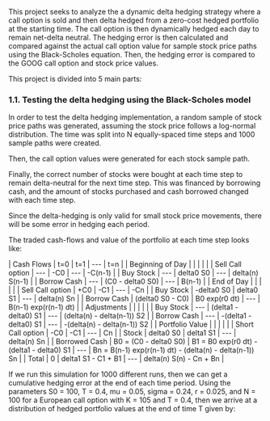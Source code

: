 This project seeks to analyze the a dynamic delta hedging strategy where a call option is sold and then delta hedged from a zero-cost hedged portfolio at the starting time. The call option is then dynamically hedged each day to remain net-delta neutral. The hedging error is then calculated and compared against the actual call option value for sample stock price paths using the Black-Scholes equation. Then, the hedging error is compared to the GOOG call option and stock price values.

This project is divided into 5 main parts:

### 1.1.  Testing the delta hedging using the Black-Scholes model

In order to test the delta hedging implementation, a random sample of stock price paths was generated, assuming the stock price follows a log-normal distribution. The time was split into N equally-spaced time steps and 1000 sample paths were created.

Then, the call option values were generated for each stock sample path.

Finally, the correct number of stocks were bought at each time step to remain delta-neutral for the next time step. This was financed by borrowing cash, and the amount of stocks purchased and cash borrowed changed with each time step.

Since the delta-hedging is only valid for small stock price movements, there will be some error in hedging each period.

The traded cash-flows and value of the portfolio at each time step looks like:

| Cash Flows | t=0 | t=1 | --- | t=n |
| Beginning of Day | | | | |
| Sell Call option | --- | -C0 | --- | -C(n-1) |
| Buy Stock        | --- | delta0 S0 | --- | delta(n) S(n-1) |
| Borrow Cash      | --- | (C0 - delta0 S0) | --- | B(n-1) |
| End of Day       | | | | |
| Sell Call option | +C0 | -C1 | --- | -Cn |
| Buy Stock        | -delta0 S0 | delta0 S1 | --- | delta(n) Sn |
| Borrow Cash      | (delta0 S0 - C0) | B0 exp(r0 dt) | --- | B(n-1) exp(r(n-1) dt) |
| Adjustments      | | | | | 
| Buy Stock        | --- | (delta1 - delta0) S1 | --- | (delta(n) - delta(n-1)) S2 |
| Borrow Cash      | --- | -(delta1 - delta0) S1 | --- | -(delta(n) - delta(n-1)) S2 |
| Portfolio Value  | | | | |
| Short Call option | -C0 | -C1 | --- | Cn |
| Stock            | delta0 S0 | delta1 S1 | --- | delta(n) Sn |
| Borrowed Cash    | B0 = (C0 - delta0 S0) | B1 = B0 exp(r0 dt) - (delta1 - delta0) S1 | --- | Bn = B(n-1) exp(r(n-1) dt) - (delta(n) - delta(n-1)) Sn |
| Total            | 0 | delta1 S1 - C1 + B1 | --- | delta(n) S(n) - Cn + Bn |

If we run this simulation for 1000 different runs, then we can get a cumulative hedging error at the end of each time period. Using the parameters S0 = 100, T = 0.4, mu = 0.05, sigma = 0.24, r = 0.025, and N = 100 for a European call option with K = 105 and T = 0.4, then we arrive at a distribution of hedged portfolio values at the end of time T given by:


